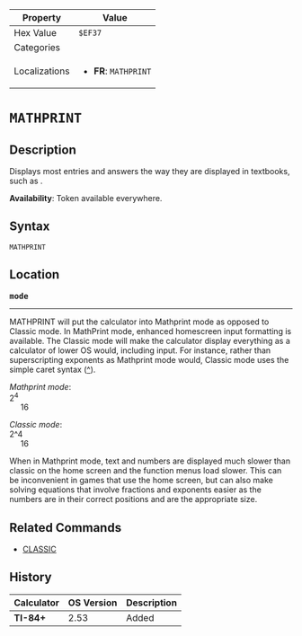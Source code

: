 | Property      | Value |
|---------------|-------|
| Hex Value     | `$EF37`|
| Categories    | <ul></ul> |
| Localizations | <ul><li><b>FR</b>: `MATHPRINT`</li></ul> |

# `MATHPRINT`

## Description
Displays most entries and answers the way they are displayed in textbooks, such as .


<b>Availability</b>: Token available everywhere.

## Syntax
`MATHPRINT`

## Location
<tt><kbd><b>mode</b></kbd></tt>
<hr>

MATHPRINT will put the calculator into Mathprint mode as opposed to Classic mode. In MathPrint mode, enhanced homescreen input formatting is available. The Classic mode will make the calculator display everything as a calculator of lower OS would, including input. For instance, rather than superscripting exponents as Mathprint mode would, Classic mode uses the simple caret syntax ([^](/power)).

_Mathprint mode_:  
2<sup>4</sup>  
     16

_Classic mode_:  
2^4  
     16

When in Mathprint mode, text and numbers are displayed much slower than classic on the home screen and the function menus load slower. This can be inconvenient in games that use the home screen, but can also make solving equations that involve fractions and exponents easier as the numbers are in their correct positions and are the appropriate size.

## Related Commands

*   [CLASSIC](/classic-mode)

## History
| Calculator | OS Version | Description |
|------------|------------|-------------|
| <b>TI-84+</b> | 2.53 | Added |


